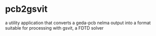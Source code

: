 # pcb2gsvit
a utility application that converts a geda-pcb nelma output into a format suitable for processing with gsvit, a FDTD solver
